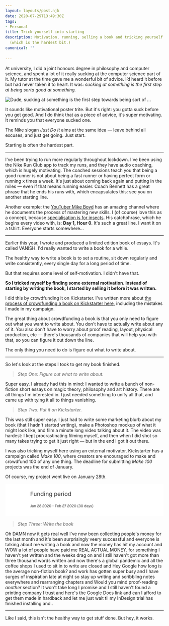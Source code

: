 ```yaml
---
layout: layouts/post.njk
date: 2020-07-29T13:49:30Z
tags:
- Personal
title: Trick yourself into starting
description: Motivation, running, selling a book and tricking yourself into starting
  (which is the hardest bit.)
canonical: ''

---
```

At university, I did a joint honours degree in philosophy and computer science, and spent a lot of it really sucking at the computer science part of it. My tutor at the time gave me a wonderful bit of advice. I’d heard it before but had never taken it to heart. It was: _sucking at something is the first step at being sorta good at something._

![Dude, sucking at something is the first step towards being sort of ...](https://i.kym-cdn.com/photos/images/newsfeed/001/141/641/6dc.gif)

It sounds like motivational poster trite. But it's right: you gotta suck before you get good. And I do think that as a piece of advice, it's super motivating. It reminds you that everyone sucked one.

The Nike slogan _Just Do It_ aims at the same idea — leave behind all excuses, and just get going. Just start.

Starting is often the hardest part.

<hr />

I've been trying to run more regularly throughout lockdown. I've been using the Nike Run Club app to track my runs, and they have audio coaching, which is hugely motivating. The coached sessions teach you that being a good runner is not about being a fast runner or having perfect form or running x times a week. It's just about coming back again and putting in the miles — even if that means running easier. Coach Bennett has a great phrase that he ends his runs with, which encapsulates this: see you on another starting line.

Another example: the [YouTuber Mike Boyd](https://www.youtube.com/watch?v=X41fa6JtWPw) has an amazing channel where he documents the process of mastering new skills. I (of course) love this as a concept, because [specialisation is for insects](https://en.wikiquote.org/wiki/Time_Enough_for_Love#:\~:text=A%20human%20being%20should%20be%20able%20to%20change%20a%20diaper,%20plan%20an%20invasion,%20butcher%20a%20hog,%20conn%20a%20ship,%20design%20a%20building,%20write%20a%20sonnet,%20balance%20accounts,%20build%20a%20wall,%20set%20a%20bone,%20comfort%20the%20dying,%20take%20orders,%20give%20orders,%20cooperate,%20act%20alone,%20solve%20equations,%20analyze%20a%20new%20problem,%20pitch%20manure,%20program%20a%20computer,%20cook%20a%20tasty%20meal,%20fight%20efficiently,%20die%20gallantly.%20Specialization%20is%20for%20insects.,-Ibid.%2C%20p.). His catchphrase, which he begins every video with, is: **Day 1, Hour 0**. It's such a great line. I want it on a tshirt. Everyone starts somewhere...

<hr />

Earlier this year, I wrote and produced a limited edition book of essays. It's called VANISH. I'd really wanted to write a book for a while.

The healthy way to write a book is to set a routine, sit down regularly and write consistently, every single day for a long period of time.

But that requires some level of self-motivation. I didn't have that.

**So I tricked myself by finding some external motivation. Instead of starting by writing the book, I started by selling it before it was written.**

I did this by crowdfunding it on Kickstarter. I've written more about [the process of crowdfunding a book on Kickstarter here](), including the mistakes I made in my campaign.

The great thing about crowdfunding a book is that you only need to figure out what you want to write about. You don't have to actually write about any of it. You also don't have to worry about proof reading, layout, physical production, etc — there's thousands of companies that will help you with that, so you can figure it out down the line.

The only thing you need to do is figure out what to write about.

<hr />

So let's look at the steps I took to get my book finished.

> _Step One: Figure out what to write about._

Super easy. I already had this in mind: I wanted to write a bunch of non-fiction short essays on magic theory, philosophy and art history. There are all things I'm interested in. I just needed something to unify all that, and came up with tying it all to things vanishing.

> _Step Two: Put it on Kickstarter._

This was still super easy. I just had to write some marketing blurb about my book (that I hadn't started writing), make a Photoshop mockup of what it might look like, and film a minute long video talking about it. The video was hardest: I kept procrastinating filming myself, and then when I did shot so many takes trying to get it just right — but in the end I got it out there.

I was also tricking myself here using an external motivator. Kickstarter has a campaign called _Make 100_, where creators are encouraged to make and crowdfund 100 of any one thing. The deadline for submitting _Make 100_ projects was the end of January.

Of course, my project went live on January 28th.

![](/img/screenshot-2020-07-29-at-15-10-48.png)

> _Step Three: Write the book_

Oh DAMN now it gets real well I've now been collecting people's money for the last month and it's been surprisingly veery successful and everyone is talking about me writing a book and now the money has hit my account and WOW a lot of people have paid me REAL ACTUAL MONEY. for something I haven't yet written and the weeks drag on and I still haven't got more than three thousand words written and now there's a global pandemic and all the coffee shops I used to sit in to write are closed and Hey Google how long is the average non-fiction book? and work has gotten super busy and I have surges of inspiration late at night so stay up writing and scribbling notes everywhere and rearranging chapters and Would you mind proof-reading _another_ section? It won't take long I promise and I still haven't found a printing company I trust and here's the Google Docs link and can I afford to get them made in hardback and let me just wait til my InDesign trial has finished installing and..

<hr />

Like I said, this isn't the healthy way to get stuff done. But hey, it works.